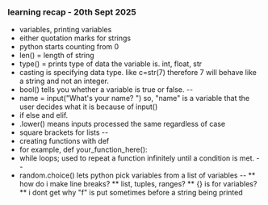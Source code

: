 ### learning recap - 20th Sept 2025
- variables, printing variables
- either quotation marks for strings
- python starts counting from 0
- len() = length of string
- type() = prints type of data the variable is. int, float, str
- casting is specifying data type. like c=str(7) therefore 7 will behave like a string and not an integer.
- bool() tells you whether a variable is true or false.
--
- name = input("What's your name? ") 
so, "name" is a variable that the user decides what it is because of input()
- if else and elif.
- .lower() means inputs processed the same regardless of case
- square brackets for lists
--
- creating functions with def
- for example, def your_function_here():
- while loops; used to repeat a function infinitely until a condition is met.
--
- random.choice() lets python pick variables from a list of variables
--
** how do i make line breaks?
** list, tuples, ranges?
** {} is for variables?
** i dont get why "f" is put sometimes before a string being printed
